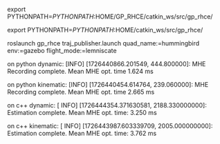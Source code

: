 

export PYTHONPATH=$PYTHONPATH:$HOME/GP_RHCE/catkin_ws/src/gp_rhce/

export PYTHONPATH=$PYTHONPATH:$HOME/catkin_ws/src/gp_rhce/

roslaunch gp_rhce traj_publisher.launch quad_name:=hummingbird env:=gazebo flight_mode:=lemniscate

on python dynamic:
[INFO] [1726440866.201549, 444.800000]: MHE Recording complete. Mean MHE opt. time 1.624 ms

on python kinematic:
[INFO] [1726440454.614764, 239.060000]: MHE Recording complete. Mean MHE opt. time 2.665 ms

on c++ dynamic:
[ INFO] [1726444354.371630581, 2188.330000000]: Estimation complete. Mean MHE opt. time: 3.250 ms

on c++ kinematic:
[ INFO] [1726443987.603339709, 2005.000000000]: Estimation complete. Mean MHE opt. time: 3.762 ms
